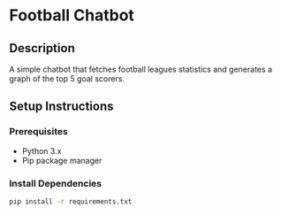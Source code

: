 # Football Chatbot

## Description

A simple chatbot that fetches football leagues statistics and generates a graph of the top 5 goal scorers.

## Setup Instructions

### Prerequisites

- Python 3.x
- Pip package manager

### Install Dependencies

```bash
pip install -r requirements.txt
